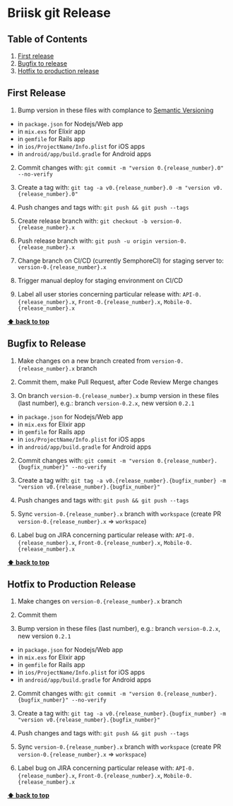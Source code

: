 # Briisk git Release

## Table of Contents

  1. [First release](#first-release)
  1. [Bugfix to release](#bugfix-to-release)
  1. [Hotfix to production release](#hotfix-to-production-release)

## First Release

1. Bump version in these files with complance to [Semantic Versioning](https://semver.org)
  - in `package.json`  for Nodejs/Web app
  - in `mix.exs` for Elixir app
  - in `gemfile` for Rails app
  - in `ios/ProjectName/Info.plist` for iOS apps
  - in `android/app/build.gradle` for Android apps

2. Commit changes with: `git commit -m "version 0.{release_number}.0" --no-verify`

3. Create a tag with: `git tag -a v0.{release_number}.0 -m "version v0.{release_number}.0"`

4. Push changes and tags with: `git push && git push --tags`

5. Create release branch with: `git checkout -b version-0.{release_number}.x`

6. Push release branch with: `git push -u origin version-0.{release_number}.x`

7. Change branch on CI/CD (currently SemphoreCI) for staging server to: `version-0.{release_number}.x`

8. Trigger manual deploy for staging environment on CI/CD

9. Label all user stories concerning particular release with: `API-0.{release_number}.x`, `Front-0.{release_number}.x`, `Mobile-0.{release_number}.x`


**[⬆ back to top](#table-of-contents)**

## Bugfix to Release

1. Make changes on a new branch created from `version-0.{release_number}.x` branch

2. Commit them, make Pull Request, after Code Review Merge changes

3. On branch `version-0.{release_number}.x` bump version in these files (last number), e.g.: branch `version-0.2.x`, new version `0.2.1`
  - in `package.json`  for Nodejs/Web app
  - in `mix.exs` for Elixir app
  - in `gemfile` for Rails app
  - in `ios/ProjectName/Info.plist` for iOS apps
  - in `android/app/build.gradle` for Android apps

2. Commit changes with: `git commit -m "version 0.{release_number}.{bugfix_number}" --no-verify`

3. Create a tag with: `git tag -a v0.{release_number}.{bugfix_number} -m "version v0.{release_number}.{bugfix_number}"`

4. Push changes and tags with: `git push && git push --tags`

5. Sync `version-0.{release_number}.x` branch with `workspace` (create PR  `version-0.{release_number}.x` => `workspace`)

6. Label bug on JIRA concerning particular release with: `API-0.{release_number}.x`, `Front-0.{release_number}.x`, `Mobile-0.{release_number}.x`

**[⬆ back to top](#table-of-contents)**


## Hotfix to Production Release

1. Make changes on `version-0.{release_number}.x` branch

2. Commit them

3. Bump version in these files (last number), e.g.: branch `version-0.2.x`, new version `0.2.1`
  - in `package.json`  for Nodejs/Web app
  - in `mix.exs` for Elixir app
  - in `gemfile` for Rails app
  - in `ios/ProjectName/Info.plist` for iOS apps
  - in `android/app/build.gradle` for Android apps

2. Commit changes with: `git commit -m "version 0.{release_number}.{bugfix_number}" --no-verify`

3. Create a tag with: `git tag -a v0.{release_number}.{bugfix_number} -m "version v0.{release_number}.{bugfix_number}"`

4. Push changes and tags with: `git push && git push --tags`

5. Sync `version-0.{release_number}.x` branch with `workspace` (create PR  `version-0.{release_number}.x` => `workspace`)

6. Label bug on JIRA concerning particular release with: `API-0.{release_number}.x`, `Front-0.{release_number}.x`, `Mobile-0.{release_number}.x`

**[⬆ back to top](#table-of-contents)**

